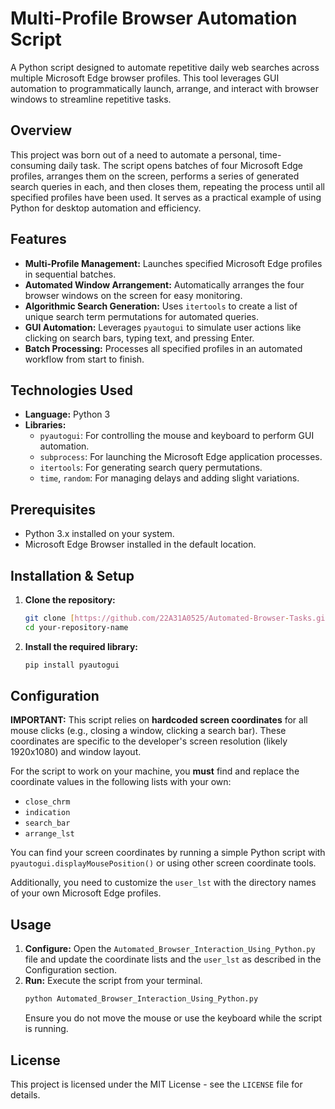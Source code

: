 # Multi-Profile Browser Automation Script

A Python script designed to automate repetitive daily web searches across multiple Microsoft Edge browser profiles. This tool leverages GUI automation to programmatically launch, arrange, and interact with browser windows to streamline repetitive tasks.

## Overview

This project was born out of a need to automate a personal, time-consuming daily task. The script opens batches of four Microsoft Edge profiles, arranges them on the screen, performs a series of generated search queries in each, and then closes them, repeating the process until all specified profiles have been used. It serves as a practical example of using Python for desktop automation and efficiency.

## Features

-   **Multi-Profile Management:** Launches specified Microsoft Edge profiles in sequential batches.
-   **Automated Window Arrangement:** Automatically arranges the four browser windows on the screen for easy monitoring.
-   **Algorithmic Search Generation:** Uses `itertools` to create a list of unique search term permutations for automated queries.
-   **GUI Automation:** Leverages `pyautogui` to simulate user actions like clicking on search bars, typing text, and pressing Enter.
-   **Batch Processing:** Processes all specified profiles in an automated workflow from start to finish.

## Technologies Used

-   **Language:** Python 3
-   **Libraries:**
    -   `pyautogui`: For controlling the mouse and keyboard to perform GUI automation.
    -   `subprocess`: For launching the Microsoft Edge application processes.
    -   `itertools`: For generating search query permutations.
    -   `time`, `random`: For managing delays and adding slight variations.

## Prerequisites

-   Python 3.x installed on your system.
-   Microsoft Edge Browser installed in the default location.

## Installation & Setup

1.  **Clone the repository:**
    ```bash
    git clone [https://github.com/22A31A0525/Automated-Browser-Tasks.git](
    cd your-repository-name
    ```

2.  **Install the required library:**
    ```bash
    pip install pyautogui
    ```

## Configuration

**IMPORTANT:** This script relies on **hardcoded screen coordinates** for all mouse clicks (e.g., closing a window, clicking a search bar). These coordinates are specific to the developer's screen resolution (likely 1920x1080) and window layout.

For the script to work on your machine, you **must** find and replace the coordinate values in the following lists with your own:
-   `close_chrm`
-   `indication`
-   `search_bar`
-   `arrange_lst`

You can find your screen coordinates by running a simple Python script with `pyautogui.displayMousePosition()` or using other screen coordinate tools.

Additionally, you need to customize the `user_lst` with the directory names of your own Microsoft Edge profiles.

## Usage

1.  **Configure:** Open the `Automated_Browser_Interaction_Using_Python.py` file and update the coordinate lists and the `user_lst` as described in the Configuration section.
2.  **Run:** Execute the script from your terminal.
    ```bash
    python Automated_Browser_Interaction_Using_Python.py
    ```
    Ensure you do not move the mouse or use the keyboard while the script is running.

## License

This project is licensed under the MIT License - see the `LICENSE` file for details.
